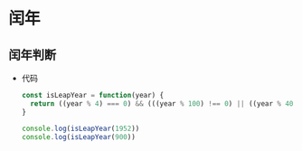 # 闰年

## 闰年判断

  - 代码

    ```javascript
    const isLeapYear = function(year) {
      return ((year % 4) === 0) && (((year % 100) !== 0) || ((year % 400) === 0))
    }

    console.log(isLeapYear(1952))
    console.log(isLeapYear(900))
    ```
